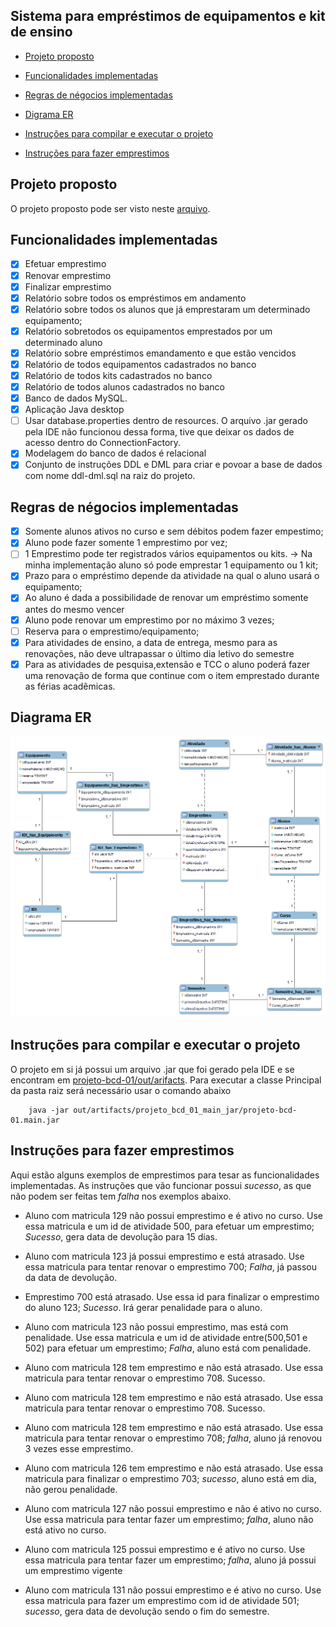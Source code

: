 ## Sistema para empréstimos de equipamentos e kit de ensino

<!--ts-->
   * [Projeto proposto](#Projeto-proposto-e-solução)
   * [Funcionalidades implementadas](#Funcionalidades-implementadas) 
   * [Regras de négocios implementadas](#Regras-de-négocios-implementadas)
   * [Digrama ER](#Diagrama-ER)
   * [Instruções para compilar e executar o projeto](#Instruções-para-compilar-e-executar-o-projeto)

   * [Instruções para fazer emprestimos](#Instruções-para-fazer-emprestimos)


<!--te-->

## Projeto proposto

O projeto proposto pode ser visto neste [arquivo](img/projeto1.pdf).

## Funcionalidades implementadas

- [x] Efetuar emprestimo
- [x] Renovar emprestimo
- [x] Finalizar emprestimo
- [x] Relatório sobre todos os empréstimos em andamento
- [x] Relatório sobre todos os alunos que já emprestaram um determinado equipamento;
- [x] Relatório sobretodos os equipamentos emprestados por um determinado aluno
- [x] Relatório sobre empréstimos emandamento e que estão vencidos
- [x] Relatório de todos equipamentos cadastrados no banco
- [x] Relatório de todos kits cadastrados no banco
- [x] Relatório de todos alunos cadastrados no banco
- [x] Banco de dados MySQL.
- [x] Aplicação Java desktop
- [ ] Usar database.properties dentro de resources. O arquivo .jar gerado pela IDE não funcionou dessa forma, tive que deixar os dados de acesso dentro do ConnectionFactory.
- [x] Modelagem do banco de dados é relacional
- [x] Conjunto de instruções DDL e DML para criar e povoar a base de dados com nome ddl-dml.sql na raiz do projeto.

## Regras de négocios implementadas
- [x] Somente alunos ativos no curso e sem débitos podem fazer empestimo;
- [x] Aluno pode fazer somente 1 emprestimo por vez;
- [ ] 1 Emprestimo pode ter registrados vários equipamentos ou kits. -> Na minha implementação aluno só pode emprestar 1 equipamento ou 1 kit;
- [x] Prazo para o empréstimo depende da atividade na qual o aluno usará o equipamento;
- [x] Ao aluno é dada a possibilidade de renovar um empréstimo somente antes do mesmo vencer
- [x] Aluno pode renovar um emprestimo por no máximo 3 vezes;
- [ ] Reserva para o emprestimo/equipamento;
- [x] Para atividades de ensino, a data de entrega, mesmo para as renovações, não deve ultrapassar o último dia letivo do semestre
- [x] Para as atividades de pesquisa,extensão e TCC o aluno poderá fazer uma renovação de forma que continue com o item emprestado durante as férias acadêmicas.

## Diagrama ER

<div style="text-align:center">
   <img src="modelagem.png" />
</div>

## Instruções para compilar e executar o projeto

O projeto em si já possui um arquivo .jar que foi gerado pela IDE e se encontram em [projeto-bcd-01/out/arifacts](projeto-bcd-01/out/artifacts). 
Para executar a classe Principal da pasta raiz será necessário usar o comando abaixo

```shell
    java -jar out/artifacts/projeto_bcd_01_main_jar/projeto-bcd-01.main.jar
```

## Instruções para fazer emprestimos

Aqui estão alguns exemplos de emprestimos para tesar as funcionalidades implementadas. As instruções que vão funcionar possui *sucesso*, as que não podem ser feitas tem *falha* nos exemplos abaixo.


* Aluno com matricula 129 não possui emprestimo e é ativo no curso. Use essa matricula e um id de atividade 500, para efetuar um emprestimo; *Sucesso*, gera data de devolução para 15 dias.
  
* Aluno com matricula 123 já possui emprestimo e está atrasado. Use essa matricula para tentar renovar o emprestimo 700; *Falha*, já passou da data de devolução.

* Emprestimo 700 está atrasado. Use essa id para finalizar o emprestimo do aluno 123; *Sucesso*. Irá gerar penalidade para o aluno.

* Aluno com matricula 123 não possui emprestimo, mas está com penalidade. Use essa matricula e um id de atividade entre(500,501 e 502) para efetuar um emprestimo; *Falha*, aluno está com penalidade.

* Aluno com matricula 128 tem emprestimo e não está atrasado. Use essa matricula para tentar renovar o emprestimo 708. Sucesso.

* Aluno com matricula 128 tem emprestimo e não está atrasado. Use essa matricula para tentar renovar o emprestimo 708. Sucesso.

* Aluno com matricula 128 tem emprestimo e não está atrasado. Use essa matricula para tentar renovar o emprestimo 708; *falha*, aluno já renovou 3 vezes esse emprestimo.

* Aluno com matricula 126 tem emprestimo e não está atrasado. Use essa matricula para finalizar o emprestimo 703; *sucesso*, aluno está em dia, não gerou penalidade.

* Aluno com matricula 127 não possui emprestimo e não é ativo no curso. Use essa matricula para tentar fazer um emprestimo; *falha*, aluno não está ativo no curso.

* Aluno com matricula 125 possui emprestimo e é ativo no curso. Use essa matricula para tentar fazer um emprestimo; *falha*, aluno já possui um emprestimo vigente

* Aluno com matricula 131 não possui emprestimo e é ativo no curso. Use essa matricula para fazer um emprestimo com id de atividade 501; *sucesso*, gera data de devolução sendo o fim do semestre.

